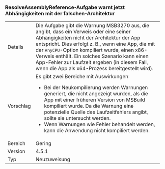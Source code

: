 ### <a name="resolveassemblyreference-task-now-warns-of-dependencies-with-the-wrong-architecture"></a>ResolveAssemblyReference-Aufgabe warnt jetzt Abhängigkeiten mit der falschen-Architektur

|   |   |
|---|---|
|Details|Die Aufgabe gibt die Warnung MSB3270 aus, die angibt, dass ein Verweis oder eine seiner Abhängigkeiten nicht der Architektur der App entspricht. Dies erfolgt z. B., wenn eine App, die mit der <code>AnyCPU</code>-Option kompiliert wurde, einen x86-Verweis enthält. Ein solches Szenario kann einen App-Fehler zur Laufzeit ergeben (in diesem Fall, wenn die App als x64-Prozess bereitgestellt wird).|
|Vorschlag|Es gibt zwei Bereiche mit Auswirkungen:<ul><li>Bei der Neukompilierung werden Warnungen generiert, die nicht angezeigt wurden, als die App mit einer früheren Version von MSBuild kompiliert wurde. Da die Warnung eine potenzielle Quelle des Laufzeitfehlers angibt, sollte sie untersucht werden.</li><li>Wenn Warnungen wie Fehler behandelt werden, kann die Anwendung nicht kompiliert werden.</li></ul>|
|Bereich|Gering|
|Version|4.5.1|
|Typ|Neuzuweisung|

